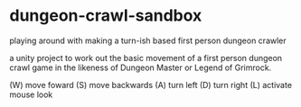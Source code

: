 # dungeon-crawl-sandbox
playing around with making a turn-ish based first person dungeon crawler


a unity project to work out the basic movement  of a first person dungeon crawl game in the likeness of Dungeon Master or 
Legend of Grimrock.  

(W) move foward
(S) move backwards
(A) turn left
(D) turn right
(L) activate mouse look
